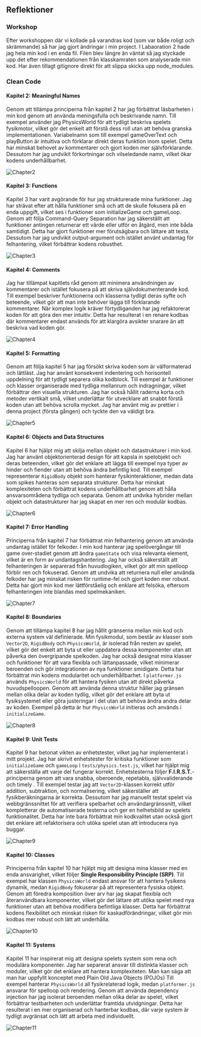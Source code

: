 ## Reflektioner

### Workshop

Efter workshoppen där vi kollade på varandras kod (som var både roligt och skrämmande) så har jag gjort ändringar i min project. I Labaoration 2 hade jag hela min kod
i en enda fil. Filen blev längre än väntat så jag styckade upp det efter rekommendationen från klasskamraten som analyserade min kod. Har även tillagt gitignore direkt 
för att slippa skicka upp node_modules.

### Clean Code 

#### Kapitel 2: Meaningful Names
Genom att tillämpa principerna från kapitel 2 har jag förbättrat läsbarheten i min kod genom att använda meningsfulla och beskrivande namn. Till exempel använder jag PhysicsWorld för att tydligt beskriva spelets fysikmotor, vilket gör det enkelt att förstå dess roll utan att behöva granska implementationen. 
Variabelnamn som till exempel gameOverText och playButton är intuitiva och förklarar direkt deras funktion inom spelet. Detta har minskat behovet av kommentarer och gjort koden mer självförklarande. Dessutom har jag undvikit förkortningar och vilseledande namn, vilket ökar kodens underhållbarhet.

![Chapter2](./images/chapter2.png)

#### Kapitel 3: Functions
Kapitel 3 har varit avgörande för hur jag strukturerade mina funktioner. Jag har strävat efter att hålla funktioner små och att de skulle fokusera på en enda uppgift, vilket ses i funktioner som initializeGame och gameLoop. Genom att följa Command-Query Separation har jag säkerställt att funktioner antingen returnerar ett värde eller utför en åtgärd, men inte båda samtidigt. Detta har gjort funktioner mer förutsägbara och lättare att testa. Dessutom har jag undvikit output-argument och istället använt undantag för felhantering, vilket förbättrar kodens robusthet.

![Chapter3](./images/chapter3.png)

#### Kapitel 4: Comments
Jag har tillämpat kapitlets råd genom att minimera användningen av kommentarer och istället fokusera på att skriva självdokumenterande kod. Till exempel beskriver funktionerna och klasserna tydligt deras syfte och beteende, vilket gör att man inte behöver lägga till förklarande kommentarer. När komplex logik kräver förtydliganden har jag refaktorerat koden för att göra den mer intuitiv. Detta har resulterat i en renare kodbas där kommentarer endast används för att klargöra avsikter snarare än att beskriva vad koden gör.

![Chapter4](./images/chapter4.png)

#### Kapitel 5: Formatting
Genom att följa kapitel 5 har jag försökt skriva koden som är välformaterad och lättläst. Jag har använt konsekvent indentering och horisontell uppdelning för att tydligt separera olika kodblock. Till exempel är funktioner och klasser organiserade med tydliga mellanrum och indragningar, vilket förbättrar den visuella strukturen. Jag har också hållit raderna korta och metoder vertikalt små, vilket underlättar för utvecklare att snabbt förstå koden utan att behöva scrolla mycket. Jag har använt mig av prettier i denna project (första gången) och tyckte den va väldigt bra.

![Chapter5](./images/chapter5.png)

#### Kapitel 6: Objects and Data Structures
Kapitel 6 har hjälpt mig att skilja mellan objekt och datastrukturer i min kod. Jag har använt objektorienterad design för att kapsla in spelobjekt och deras beteenden, vilket gör det enklare att lägga till exempel nya typer av hinder och fiender utan att behöva ändra befintlig kod. Till exempel representerar `RigidBody` objekt som hanterar fysikinteraktioner, medan data som spikes hanteras som separata strukturer. Detta har minskat komplexiteten och förbättrat kodens underhållbarhet genom att hålla ansvarsområdena tydliga och separata. Genom att undvika hybrider mellan objekt och datastrukturer har jag skapat en mer ren och modulär kodbas. 

![Chapter6](./images/chapter6.png)

#### Kapitel 7: Error Handling

Principerna från kapitel 7 har förbättrat min felhantering genom att använda undantag istället för felkoder. I min kod hanterar jag spelövergångar till game over-stadiet genom att ändra `gameState` och visa relevanta element, vilket är en form av undantagshantering. Jag har också säkerställt att felhanteringen är separerad från huvudlogiken, vilket gör att min spelloop förblir ren och fokuserad. Genom att undvika att returnera null eller använda felkoder har jag minskat risken för runtime-fel och gjort koden mer robust. Detta har gjort min kod mer lättförståelig och enklare att felsöka, eftersom felhanteringen inte blandas med spelmekaniken.

![Chapter7](./images/chapter7.png)

#### Kapitel 8: Boundaries

Genom att tillämpa kapitel 8 har jag hållit gränserna mellan min kod och externa system väl definierade. Min fysikmodul, som består av klasser som `Vector2D`, `RigidBody` och `PhysicsWorld`, är isolerad från resten av spelet, vilket gör det enkelt att byta ut eller uppdatera dessa komponenter utan att påverka den övergripande spelkoden. Jag har också designat mina klasser och funktioner för att vara flexibla och lättanpassade, vilket minimerar beroenden och gör integrationen av nya funktioner smidigare. Detta har förbättrat min kodens modularitet och underhållbarhet.
I `platformer.js` används `PhysicsWorld` för att hantera fysiken utan att direkt påverka huvudspelloopen. Genom att använda denna struktur håller jag gränsen mellan olika delar av koden tydlig, vilket gör det enklare att byta ut fysiksystemet eller göra justeringar i det utan att behöva ändra andra delar av koden. Exempel på detta är hur `PhysicsWorld` initieras och används i `initializeGame`.

![Chapter8](./images/chapter8.png)

#### Kapitel 9: Unit Tests

Kapitel 9 har betonat vikten av enhetstester, vilket jag har implementerat i mitt projekt. Jag har skrivit enhetstester för kritiska funktioner som `initializeGame` och `gameLoop` i `tests/physics.test.js`, vilket har hjälpt mig att säkerställa att varje del fungerar korrekt. Enhetstesterna följer **F.I.R.S.T.**-principerna genom att vara snabba, oberoende, repetabla, självvaliderande och timely . Till exempel testar jag att `Vector2D`-klassen korrekt utför addition, subtraktion, och normalisering, vilket säkerställer att fysikberäkningarna är korrekta. Dessutom har jag manuellt testat spelet via webbgränssnittet för att verifiera spelbarhet och användargränssnitt, vilket kompletterar de automatiserade testerna och ger en helhetsbild av spelets funktionalitet. Detta har inte bara förbättrat min kodkvalitet utan också gjort det enklare att refaktorisera och utöka spelet utan att introducera nya buggar.

![Chapter9](./images/chapter9.png)

#### Kapitel 10: Classes

Principerna från kapitel 10 har hjälpt mig att designa mina klasser med en enda ansvarighet, vilket följer **Single Responsibility Principle (SRP)**. Till exempel har klassen `PhysicsWorld` endast ansvar för att hantera fysikens dynamik, medan `RigidBody` fokuserar på att representera fysiska objekt. Genom att föredra komposition över arv har jag skapat flexibla och återanvändbara komponenter, vilket gör det lättare att utöka spelet med nya funktioner utan att behöva modifiera befintliga klasser. Detta har förbättrat kodens flexibilitet och minskat risken för kaskadförändringar, vilket gör min kodbas mer robust och lätt att underhålla.

![Chapter10](./images/chapter10.png)

#### Kapitel 11: Systems

Kapitel 11 har inspirerat mig att designa spelets system som rena och modulära komponenter. Jag har separerat ansvar till distinkta klasser och moduler, vilket gör det enklare att hantera komplexiteten. Man kan säga att man har uppfyllt konceptet med Plain Old Java Objects (POJOs) Till exempel hanterar `PhysicsWorld` all fysikrelaterad logik, medan `platformer.js` ansvarar för spelloop och rendering. Genom att använda dependency injection har jag isolerat beroenden mellan olika delar av spelet, vilket förbättrar testbarheten och underlättar framtida utvidgningar. Detta har resulterat i en mer organiserad och hanterbar kodbas, där varje system är tydligt avgränsat och lätt att arbeta med individuellt.

![Chapter11](./images/chapter11.png)
